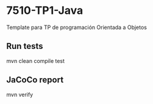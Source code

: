 # 7510-TP1-Java
Template para TP de programación Orientada a Objetos

## Run tests
mvn clean compile test

## JaCoCo report
mvn verify
